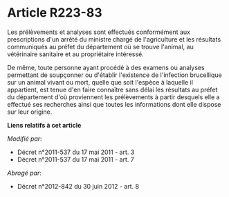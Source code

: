 # Article R223-83

Les prélèvements et analyses sont effectués conformément aux prescriptions d'un arrêté du ministre chargé de l'agriculture et
les résultats communiqués au       préfet  du département où se trouve l'animal, au vétérinaire sanitaire et au propriétaire
intéressé. 

De même, toute personne ayant procédé à des examens ou analyses permettant de soupçonner ou d'établir l'existence de
l'infection brucellique sur un animal vivant ou mort, quelle que soit l'espèce à laquelle il appartient, est tenue d'en faire
connaître sans délai les résultats au préfet du département d'où proviennent les prélèvements à partir desquels elle a
effectué ses recherches ainsi que toutes les informations dont elle dispose sur leur origine.

**Liens relatifs à cet article**

_Modifié par_:

  - Décret n°2011-537 du 17 mai 2011 - art. 3
  - Décret n°2011-537 du 17 mai 2011 - art. 7

_Abrogé par_:

  - Décret n°2012-842 du 30 juin 2012 - art. 8
